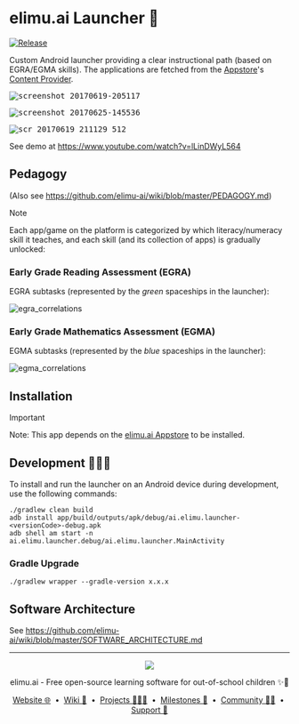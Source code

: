 # elimu.ai Launcher 🚀

[![Release](https://jitpack.io/v/ai.elimu/launcher.svg)](https://jitpack.io/#ai.elimu/launcher)

Custom Android launcher providing a clear instructional path (based on EGRA/EGMA skills). The applications are fetched from the [Appstore](https://github.com/elimu-ai/appstore)'s [Content Provider](https://github.com/elimu-ai/appstore/tree/master/app/src/main/java/ai/elimu/appstore/provider).

<kbd>![screenshot_20170619-205117](https://user-images.githubusercontent.com/15718174/27299219-ecf36596-552b-11e7-9fe9-09e5ca29d655.png)</kbd>

<kbd>![screenshot_20170625-145536](https://user-images.githubusercontent.com/15718174/27515871-41872c60-59ae-11e7-9b2d-3ca886d0d7f2.png)</kbd>

<kbd>![scr_20170619_211129_512](https://user-images.githubusercontent.com/15718174/27299402-95bea44c-552c-11e7-84ab-217cdca758e4.gif)</kbd>

See demo at https://www.youtube.com/watch?v=lLinDWyL564

## Pedagogy

(Also see https://github.com/elimu-ai/wiki/blob/master/PEDAGOGY.md)

> [!NOTE]
> Each app/game on the platform is categorized by which literacy/numeracy skill it teaches, and each skill (and its collection of apps) is gradually unlocked:

### Early Grade Reading Assessment (EGRA)

EGRA subtasks (represented by the _green_ spaceships in the launcher):

![egra_correlations](https://user-images.githubusercontent.com/15718174/27515885-74e0ca62-59ae-11e7-83c1-7ef12c0851ce.png)

### Early Grade Mathematics Assessment (EGMA)

EGMA subtasks (represented by the _blue_ spaceships in the launcher):

![egma_correlations](https://user-images.githubusercontent.com/15718174/27515894-91bfd4f2-59ae-11e7-9d87-5b03117c206f.png)

## Installation

> [!IMPORTANT]
> Note: This app depends on the [elimu.ai Appstore](https://github.com/elimu-ai/appstore) to be installed.

## Development 👩🏽‍💻

To install and run the launcher on an Android device during development, use the following commands:

    ./gradlew clean build
    adb install app/build/outputs/apk/debug/ai.elimu.launcher-<versionCode>-debug.apk
    adb shell am start -n ai.elimu.launcher.debug/ai.elimu.launcher.MainActivity

### Gradle Upgrade

```
./gradlew wrapper --gradle-version x.x.x
```

## Software Architecture

See https://github.com/elimu-ai/wiki/blob/master/SOFTWARE_ARCHITECTURE.md

---

<p align="center">
  <img src="https://github.com/elimu-ai/webapp/blob/main/src/main/webapp/static/img/logo-text-256x78.png" />
</p>
<p align="center">
  elimu.ai - Free open-source learning software for out-of-school children ✨🚀
</p>
<p align="center">
  <a href="https://elimu.ai">Website 🌐</a>
  &nbsp;•&nbsp;
  <a href="https://github.com/elimu-ai/wiki#readme">Wiki 📃</a>
  &nbsp;•&nbsp;
  <a href="https://github.com/orgs/elimu-ai/projects?query=is%3Aopen">Projects 👩🏽‍💻</a>
  &nbsp;•&nbsp;
  <a href="https://github.com/elimu-ai/wiki/milestones">Milestones 🎯</a>
  &nbsp;•&nbsp;
  <a href="https://github.com/elimu-ai/wiki#open-source-community">Community 👋🏽</a>
  &nbsp;•&nbsp;
  <a href="https://www.drips.network/app/drip-lists/41305178594442616889778610143373288091511468151140966646158126636698">Support 💜</a>
</p>
